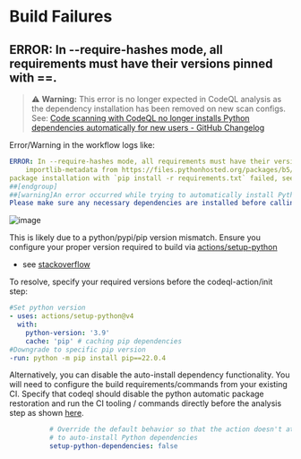 # Build Failures

## ERROR: In --require-hashes mode, all requirements must have their versions pinned with ==.

> ⚠️ **Warning:** This error is no longer expected in CodeQL analysis as the dependency installation has been removed on new scan configs. See: [Code scanning with CodeQL no longer installs Python dependencies automatically for new users - GitHub Changelog](https://github.blog/changelog/2023-07-11-code-scanning-with-codeql-no-longer-installs-python-dependencies-automatically-for-new-users/)


Error/Warning in the workflow logs like:

```yml
ERROR: In --require-hashes mode, all requirements must have their versions pinned with ==. These do not:
    importlib-metadata from https://files.pythonhosted.org/packages/b5/64/ef29a63cf08f047bb7fb22ab0f1f774b87eed0bb46d067a5a524798a4af8/importlib_metadata-5.0.0-py3-none-any.whl (from alembic==1.8.1->-r requirements.txt (line ###))
package installation with `pip install -r requirements.txt` failed, see error above
##[endgroup]
##[warning]An error occurred while trying to automatically install Python dependencies: Error: The process '/usr/bin/python3' failed with exit code 1
Please make sure any necessary dependencies are installed before calling the codeql-action/analyze step, and add a 'setup-python-dependencies: false' argument to this step to disable our automatic dependency installation and avoid this warning.
```
![image](https://user-images.githubusercontent.com/1760475/198150549-61326671-e7cc-4cbc-b640-4858fe294f93.png)


This is likely due to a python/pypi/pip version mismatch.  Ensure you configure your proper version required to build via [actions/setup-python](https://github.com/actions/setup-python/blob/main/docs/advanced-usage.md#using-the-python-version-input)
- see [stackoverflow](https://stackoverflow.com/a/72980455/343347)

To resolve, specify your required versions before the codeql-action/init step:
```yml
#Set python version
- uses: actions/setup-python@v4
  with:
    python-version: '3.9' 
    cache: 'pip' # caching pip dependencies
#Downgrade to specific pip version
-run: python -m pip install pip==22.0.4
```

Alternatively, you can disable the auto-install dependency functionality. You will need to configure the build requirements/commands from your existing CI.  Specify that codeql should disable the python automatic package restoration and run the CI tooling / commands directly before the analysis step as shown [here](https://docs.github.com/en/code-security/code-scanning/automatically-scanning-your-code-for-vulnerabilities-and-errors/configuring-code-scanning#analyzing-python-dependencies).
```yml
          # Override the default behavior so that the action doesn't attempt
          # to auto-install Python dependencies
          setup-python-dependencies: false
```
